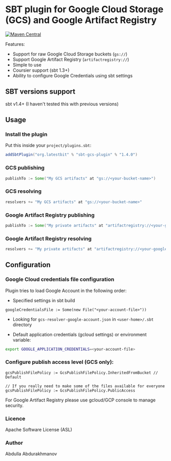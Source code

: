 # SBT plugin for Google Cloud Storage (GCS) and Google Artifact Registry
[![Maven Central](https://maven-badges.herokuapp.com/maven-central/org.latestbit/sbt-gcs-plugin/badge.svg)](https://maven-badges.herokuapp.com/maven-central/org.latestbit/sbt-gcs-plugin/)

Features:
- Support for raw Google Cloud Storage buckets (`gs://`)
- Support Google Artifact Registry (`artifactregistry://`)
- Simple to use
- Coursier support (sbt 1.3+)
- Ability to configure Google Credentials using sbt settings

## SBT versions support
sbt v1.4+ (I haven't tested this with previous versions)

## Usage

### Install the plugin

Put this inside your `project/plugins.sbt`:

```scala
addSbtPlugin("org.latestbit" % "sbt-gcs-plugin" % "1.4.0")
```

### GCS publishing

```scala
publishTo := Some("My GCS artifacts" at "gs://<your-bucket-name>")
```

### GCS resolving

```scala
resolvers += "My GCS artifacts" at "gs://<your-bucket-name>"
```

### Google Artifact Registry publishing

```scala
publishTo := Some("My private artifacts" at "artifactregistry://<your-google-artifact-registry-url>")
```

### Google Artifact Registry resolving

```scala
resolvers += "My private artifacts" at "artifactregistry://<your-google-artifact-registry-url>"
```

## Configuration

### Google Cloud credentials file configuration

Plugin tries to load Google Account in the following order:
- Specified settings in sbt build
```
googleCredentialsFile := Some(new File("<your-account-file>"))
```
  
- Looking for `gcs-resolver-google-account.json` in `<user-home>/.sbt` directory
  
- Default application credentials (gcloud settings) or environment variable:
```bash
export GOOGLE_APPLICATION_CREDENTIALS=<your-account-file>
```

### Configure publish access level (GCS only):
```
gcsPublishFilePolicy := GcsPublishFilePolicy.InheritedFromBucket // Default

// If you really need to make some of the files available for everyone
gcsPublishFilePolicy := GcsPublishFilePolicy.PublicAccess 
```
For Google Artifact Registry please use gcloud/GCP console to manage security.

### Licence
Apache Software License (ASL)

### Author
Abdulla Abdurakhmanov
